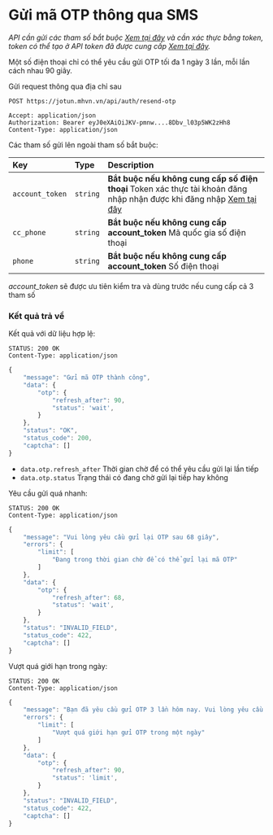 # Gửi mã OTP thông qua SMS

_API cần gửi các tham số bắt buộc [Xem tại đây](README.md) và cần xác thực bằng token, token có thể tạo ở API token đã được cung cấp [Xem tại đây](token-access.md)._

Một số điện thoại chỉ có thể yêu cầu gửi OTP tối đa 1 ngày 3 lần, mỗi lần cách nhau 90 giây.

Gửi request thông qua địa chỉ sau
 ```http
POST https://jotun.mhvn.vn/api/auth/resend-otp

Accept: application/json
Authorization: Bearer eyJ0eXAiOiJKV-pmnw....8Dbv_l03p5WK2zHh8
Content-Type: application/json
```

Các tham số gửi lên ngoài tham số bắt buộc:

| Key | Type | Description |
| :--- | :--- | :--- |
| `account_token` | `string` | **Bắt buộc nếu không cung cấp số điện thoại** Token xác thực tài khoản đăng nhập nhận được khi đăng nhập [Xem tại đây](login.md) |
| `cc_phone` | `string` | **Bắt buộc nếu không cung cấp account_token** Mã quốc gia số điện thoại |
| `phone` | `string` | **Bắt buộc nếu không cung cấp account_token** Số điện thoại |

_account_token_ sẽ được ưu tiên kiểm tra và dùng trước nếu cung cấp cả 3 tham số

### Kết quả trả về
Kết quả với dữ liệu hợp lệ:
 ```http
STATUS: 200 OK
Content-Type: application/json
```
```javascript
{
    "message": "Gửi mã OTP thành công",
    "data": {
        "otp": {
            "refresh_after": 90,
            "status": 'wait',
        }
    },
    "status": "OK",
    "status_code": 200,
    "captcha": []
}
```

- `data.otp.refresh_after` Thời gian chờ để có thể yêu cầu gửi lại lần tiếp
- `data.otp.status` Trạng thái có đang chờ gửi lại tiếp hay không 

Yêu cầu gửi quá nhanh:
 ```http
STATUS: 200 OK
Content-Type: application/json
```
```javascript
{
    "message": "Vui lòng yêu cầu gửi lại OTP sau 68 giây",
    "errors": {
        "limit": [
            "Đang trong thời gian chờ để có thể gửi lại mã OTP"
        ]
    },
    "data": {
        "otp": {
            "refresh_after": 68,
            "status": 'wait',
        }
    },
    "status": "INVALID_FIELD",
    "status_code": 422,
    "captcha": []
}
```

Vượt quá giới hạn trong ngày:
 ```http
STATUS: 200 OK
Content-Type: application/json
```
```javascript
{
    "message": "Bạn đã yêu cầu gửi OTP 3 lần hôm nay. Vui lòng yêu cầu gửi lại OTP vào ngày mai",
    "errors": {
        "limit": [
            "Vượt quá giới hạn gửi OTP trong một ngày"
        ]
    },
    "data": {
        "otp": {
            "refresh_after": 90,
            "status": 'limit',
        }
    },
    "status": "INVALID_FIELD",
    "status_code": 422,
    "captcha": []
}
```
